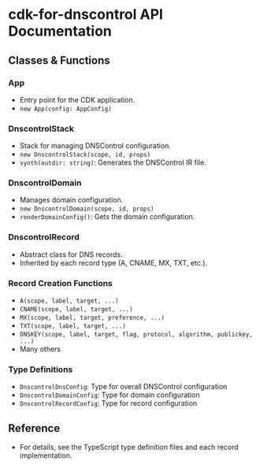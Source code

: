 # cdk-for-dnscontrol API Documentation

## Classes & Functions

### App

- Entry point for the CDK application.
- `new App(config: AppConfig)`

### DnscontrolStack

- Stack for managing DNSControl configuration.
- `new DnscontrolStack(scope, id, props)`
- `synth(outdir: string)`: Generates the DNSControl IR file.

### DnscontrolDomain

- Manages domain configuration.
- `new DnscontrolDomain(scope, id, props)`
- `renderDomainConfig()`: Gets the domain configuration.

### DnscontrolRecord

- Abstract class for DNS records.
- Inherited by each record type (A, CNAME, MX, TXT, etc.).

### Record Creation Functions

- `A(scope, label, target, ...)`
- `CNAME(scope, label, target, ...)`
- `MX(scope, label, target, preference, ...)`
- `TXT(scope, label, target, ...)`
- `DNSKEY(scope, label, target, flag, protocol, algorithm, publickey, ...)`
- Many others

### Type Definitions

- `DnscontrolDnsConfig`: Type for overall DNSControl configuration
- `DnscontrolDomainConfig`: Type for domain configuration
- `DnscontrolRecordConfig`: Type for record configuration

## Reference

- For details, see the TypeScript type definition files and each record implementation.
